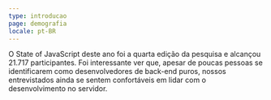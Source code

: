 ```yaml
---
type: introducao
page: demografia
locale: pt-BR
---
```

O State of JavaScript deste ano foi a quarta edição da pesquisa e alcançou 21.717 participantes. Foi interessante ver que, apesar de poucas pessoas se identificarem como desenvolvedores de back-end puros, nossos entrevistados ainda se sentem confortáveis ​​em lidar com o desenvolvimento no servidor.